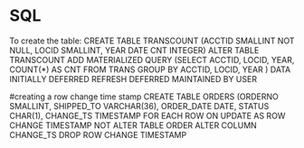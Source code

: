 # SQL
To create the table:
CREATE TABLE TRANSCOUNT
(ACCTID SMALLINT NOT NULL,
LOCID SMALLINT,
YEAR DATE
CNT INTEGER)
ALTER TABLE TRANSCOUNT
ADD MATERIALIZED QUERY
(SELECT ACCTID, LOCID, YEAR, COUNT(*) AS CNT
FROM TRANS
GROUP BY ACCTID, LOCID, YEAR )
DATA INITIALLY DEFERRED
REFRESH DEFERRED
MAINTAINED BY USER


#creating a row change time stamp
CREATE TABLE ORDERS
(ORDERNO SMALLINT,
SHIPPED_TO VARCHAR(36),
ORDER_DATE DATE,
STATUS CHAR(1),
CHANGE_TS TIMESTAMP FOR EACH ROW ON UPDATE AS ROW CHANGE TIMESTAMP NOT 
ALTER TABLE ORDER
ALTER COLUMN CHANGE_TS
DROP ROW CHANGE TIMESTAMP

